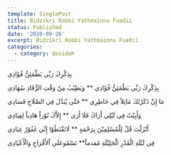 ```yaml
---
template: SinglePost
title: Bidzikri Robbi Yathmainnu Fuadii
status: Published
date: '2020-09-26'
excerpt: Bidzikri Robbi Yathmainnu Fuadii
categories:
  - category: Qosidah
---
```

بِذِكْرِكَ رَبِّي يَطْمَئِنُّ فُؤَادِي

بِذِكْرِكَ رَبِّي يَطْمَئِنُّ فُؤَادِي ** وَيَطِيْبُ مِنْ وَقْتِ الرُّقَادِ سُهَادِي  

مَا إِنْ ذَكَرْتُكَ مَاثِلاً فِي خَاطِرِي ** حَتَّى يُبَدَّلَ فِي الصَّلَاحِ فَسَادِي  

وَأَبِيْتُ فِي لَيْلِي أَرَاكَ فَلَا أَرَى ** إِلاَّكَ نُوْراً هَادِياً لِقِيَادِي  

أَنْزَلْتَ قُلْ لِلْمُسْلِمِيْنَ بِرَحْمَةٍ ** لَاتَقْنَطُوْا إِنِّي غَفُوْرٌ عِبَادِي  

فِي لَيْلَةِ الْقَدْرِ الْجَلِيْلَةِ مُقدماً** تَسْمُوعَلَى اْلأَفْرَاحِ وَالْأَعْيَادِي
